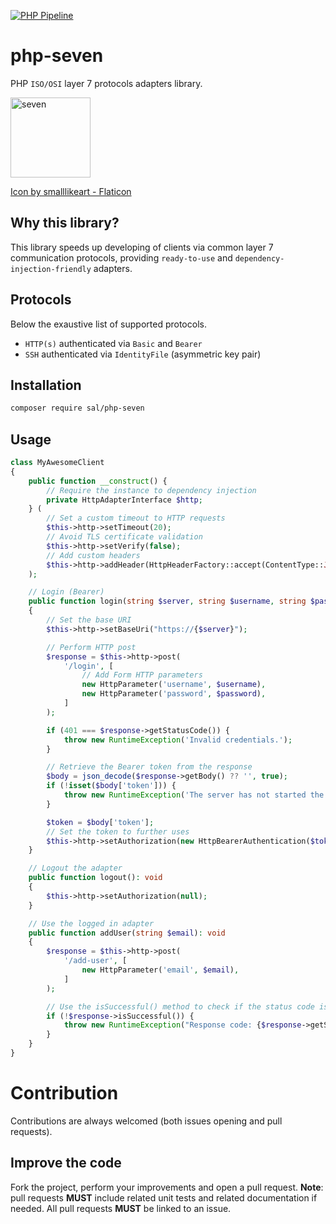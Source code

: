 [![PHP Pipeline](https://github.com/zeroSal/php-seven/actions/workflows/actions.yaml/badge.svg?branch=main)](https://github.com/zeroSal/php-seven/actions/workflows/actions.yaml)

# php-seven
PHP `ISO/OSI` layer 7 protocols adapters library.

<img width="128" height="128" alt="seven" src="https://github.com/user-attachments/assets/a2655528-ed04-41e7-b4bb-87b490700888" />

[Icon by smalllikeart - Flaticon](https://www.flaticon.com/free-icons/seven)

## Why this library?
This library speeds up developing of clients via common layer 7 communication protocols, providing `ready-to-use` and `dependency-injection-friendly` adapters.

## Protocols
Below the exaustive list of supported protocols.
- `HTTP(s)` authenticated via `Basic` and `Bearer` 
- `SSH` authenticated via `IdentityFile` (asymmetric key pair)

## Installation
```bash
composer require sal/php-seven
```

## Usage
```php
class MyAwesomeClient
{
    public function __construct() {
        // Require the instance to dependency injection
        private HttpAdapterInterface $http;
    } (
        // Set a custom timeout to HTTP requests
        $this->http->setTimeout(20);
        // Avoid TLS certificate validation
        $this->http->setVerify(false);
        // Add custom headers
        $this->http->addHeader(HttpHeaderFactory::accept(ContentType::JSON));
    );

    // Login (Bearer)
    public function login(string $server, string $username, string $password): void
    {
        // Set the base URI
        $this->http->setBaseUri("https://{$server}");

        // Perform HTTP post
        $response = $this->http->post(
            '/login', [
                // Add Form HTTP parameters
                new HttpParameter('username', $username),
                new HttpParameter('password', $password),
            ]
        );

        if (401 === $response->getStatusCode()) {
            throw new RuntimeException('Invalid credentials.');
        }

        // Retrieve the Bearer token from the response
        $body = json_decode($response->getBody() ?? '', true);
        if (!isset($body['token'])) {
            throw new RuntimeException('The server has not started the session.');
        }

        $token = $body['token'];
        // Set the token to further uses
        $this->http->setAuthorization(new HttpBearerAuthentication($token));
    }

    // Logout the adapter
    public function logout(): void
    {
        $this->http->setAuthorization(null);
    }

    // Use the logged in adapter
    public function addUser(string $email): void
    {
        $response = $this->http->post(
            '/add-user', [
                new HttpParameter('email', $email),
            ]
        );

        // Use the isSuccessful() method to check if the status code is < 400.
        if (!$response->isSuccessful()) {
            throw new RuntimeException("Response code: {$response->getStatusCode()}");
        }
    }
}
```

# Contribution
Contributions are always welcomed (both issues opening and pull requests).
## Improve the code
Fork the project, perform your improvements and open a pull request. **Note**: pull requests **MUST** include related unit tests and related documentation if needed. All pull requests **MUST** be linked to an issue.
